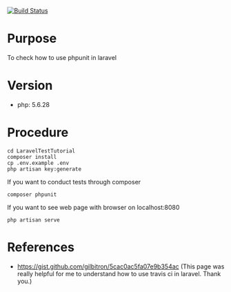[![Build Status](https://travis-ci.org/solt9029/LaravelTestTutorial.svg?branch=master)](https://travis-ci.org/solt9029/LaravelTestTutorial)

# Purpose

To check how to use phpunit in laravel

# Version

- php: 5.6.28

# Procedure

```
cd LaravelTestTutorial
composer install
cp .env.example .env
php artisan key:generate
```

If you want to conduct tests through composer

```
composer phpunit
```

If you want to see web page with browser on localhost:8080

```
php artisan serve
```

# References

- https://gist.github.com/gilbitron/5cac0ac5fa07e9b354ac (This page was really helpful for me to understand how to use travis ci in laravel. Thank you.)
